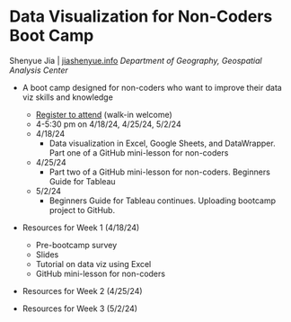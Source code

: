 # Data Visualization for Non-Coders Boot Camp

Shenyue Jia | [jiashenyue.info](https://www.jiashenyue.info/)
*Department of Geography, Geospatial Analysis Center*

- A boot camp designed for non-coders who want to improve their data viz skills and knowledge
  - [Register to attend](https://events.miamioh.edu/event/data_visualization_without_coding24) (walk-in welcome)
  - 4-5:30 pm on 4/18/24, 4/25/24, 5/2/24
  - 4/18/24
    - Data visualization in Excel, Google Sheets, and DataWrapper. Part one of a GitHub mini-lesson for non-coders
  - 4/25/24
    - Part two of a GitHub mini-lesson for non-coders. Beginners Guide for Tableau
  - 5/2/24
    - Beginners Guide for Tableau continues. Uploading bootcamp project to GitHub.

- Resources for Week 1 (4/18/24)
  - Pre-bootcamp survey
  - Slides
  - Tutorial on data viz using Excel
  - GitHub mini-lesson for non-coders
- Resources for Week 2 (4/25/24)
- Resources for Week 3 (5/2/24)
